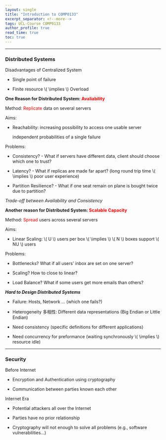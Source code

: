 ```yaml
---
layout: single
title: "Introduction to COMP0133"
excerpt_separator: <!--more-->
tags: UCL-Course COMP0133
author_profile: true
read_time: true
toc: true
---
```


---
### Distributed Systems

Disadvantages of Centralized System

- Single point of failure

- Finite resource \\( \implies \\) Overload

**One Reason for Distributed System: <span style="color:Red">Avaliability</span>**

Method: <span style="color:Red">Replicate</span> data on several servers

Aims:

- Reachability: increasing possibility to access one usable server 

    independent probabilities of a single failure
    
Problems:

- Consistency? - What if servers have different data, client should choose which one to trust?

- Latency? - What if replicas are made far apart? (long round trip time \\( \implies \\) poor user experience)

- Partition Resilience? - What if one seat remain on plane is bought twice due to partition?

*Trade-off between Availability and Consistency*

**Another reason for Distributed System: <span style="color:Red">Scalable Capacity</span>**

Method: <span style="color:Red">Spread</span> users across several servers

Aims:

- Linear Scaling: \\( U \\) users per box \\( \implies \\) \\( N \\) boxes support \\( NU \\) users

Problems:

- Bottlenecks? What if all users' inbox are set on one server?

- Scaling? How to close to linear?

- Load Balance? What if some users get more emails than others?

***Hard to Design Distributed Systems***

- Failure: Hosts, Network ... (which one fails?)

- Heterogeneity 多相性: Different data representations (Big Endian or Little Endian)

- Need consistency (specific definitions for different applications)

- Need concurrency for preformance (waiting synchronously \\( \implies \\) resource idle)

---
### Security

Before Internet

- Encryption and Authentication using cryptography

- Communication between parties known each other

Internet Era

- Potential attackers all over the Internet

- Parties have no prior relationship

- Cryptography will not enough to solve all problems (e.g., software vulnerabilities...)